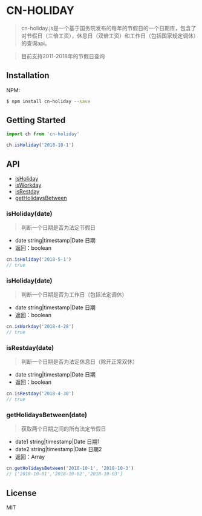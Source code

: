 # CN-HOLIDAY

> cn-holiday.js是一个基于国务院发布的每年的节假日的一个日期库，包含了对节假日（三倍工资），休息日（双倍工资）和工作日（包括国家规定调休）的查询api。

> 目前支持2011-2018年的节假日查询

## Installation

NPM:
```bash
$ npm install cn-holiday --save
```

## Getting Started

```javascript
import ch from 'cn-holiday'

ch.isHoliday('2018-10-1')
```

## API

* [isHoliday](#isHoliday(date))
* [isWorkday](#isWorkday(date))
* [isRestday](#isRestday)
* [getHolidaysBetween](#getHolidaysBetween)

### isHoliday(date)
> 判断一个日期是否为法定节假日
- date string|timestamp|Date 日期
- 返回：boolean
```javascript
cn.isHoliday('2018-5-1')
// true
```

### isHoliday(date)
> 判断一个日期是否为工作日（包括法定调休）
- date string|timestamp|Date 日期
- 返回：boolean
```javascript
cn.isWorkday('2018-4-28')
// true
```

### isRestday(date)
> 判断一个日期是否为法定休息日（除开正常双休）
- date string|timestamp|Date 日期
- 返回：boolean
```javascript
cn.isRestday('2018-4-30')
// true
```

### getHolidaysBetween(date)
> 获取两个日期之间的所有法定节假日
- date1 string|timestamp|Date 日期1
- date2 string|timestamp|Date 日期2
- 返回：Array
```javascript
cn.getHolidaysBetween('2018-10-1', '2018-10-3')
// ['2018-10-01','2018-10-02','2018-10-03']
```

## License
MIT